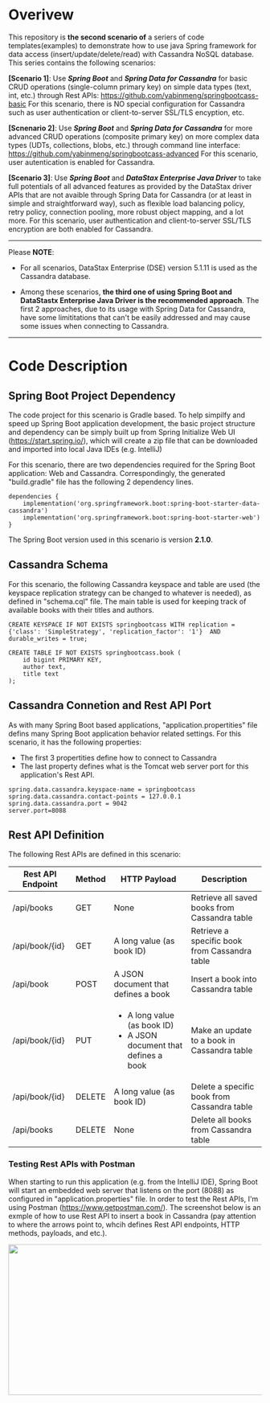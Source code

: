 # Overivew 
This repository is **the second scenario of** a seriers of code templates(examples) to demonstrate how to use java Spring framework for data access (insert/update/delete/read) with Cassandra NoSQL database. This series contains the following scenarios:

**[Scenario 1]**:  Use ***Spring Boot*** and ***Spring Data for Cassandra*** for basic CRUD operations (single-column primary key) on simple data types (text, int, etc.) through Rest APIs: https://github.com/yabinmeng/springbootcass-basic
   For this scenario, there is NO special configuration for Cassandra such as user authentication or client-to-server SSL/TLS encyption, etc.

**[Scnenario 2]**: Use ***Spring Boot*** and ***Spring Data for Cassandra*** for more advanced CRUD operations (composite primary key) on more complex data types (UDTs, collections, blobs, etc.) through command line interface: https://github.com/yabinmeng/springbootcass-advanced 
   For this scenario, user autentication is enabled for Cassandra.

**[Scenario 3]**: Use ***Spring Boot*** and ***DataStax Enterprise Java Driver*** to take full potentials of all advanced features as provided by the DataStax driver APIs that are not avaible through Spring Data for Cassandra (or at least in simple and straightforward way), such as flexible load balancing policy, retry policy, connection pooling, more robust object mapping, and a lot more. 
   For this scenario, user authentication and client-to-server SSL/TLS encryption are both enabled for Cassandra.

---

Please **NOTE**:
* For all scenarios, DataStax Enterprise (DSE) version 5.1.11 is used as the Cassandra database.

* Among these scenarios, **the third one of using Spring Boot and DataStastx Enterprise Java Driver is the recommended approach**. The first 2 approaches, due to its usage with Spring Data for Cassandra, have some limititations that can't be easily addressed and may cause some issues when connecting to Cassandra.

---

# Code Description

## Spring Boot Project Dependency

The code project for this scenario is Gradle based. To help simpilfy and speed up Spring Boot application development, the basic project structure and dependency can be simply built up from Spring Initialize Web UI (https://start.spring.io/), which will create a zip file that can be downloaded and imported into local Java IDEs (e.g. IntelliJ) 

For this scenario, there are two dependencies required for the Spring Boot application: Web and Cassandra. Correspondingly, the generated "build.gradle" file has the following 2 dependency lines.

```
dependencies {
	implementation('org.springframework.boot:spring-boot-starter-data-cassandra')
	implementation('org.springframework.boot:spring-boot-starter-web')
}
```

The Spring Boot version used in this scenario is version **2.1.0**.

## Cassandra Schema

For this scenario, the following Cassandra keyspace and table are used (the keyspace replication strategy can be changed to whatever is needed), as defined in "schema.cql" file. The main table is used for keeping track of available books with their titles and authors. 

```
CREATE KEYSPACE IF NOT EXISTS springbootcass WITH replication = {'class': 'SimpleStrategy', 'replication_factor': '1'}  AND durable_writes = true;

CREATE TABLE IF NOT EXISTS springbootcass.book (
    id bigint PRIMARY KEY,
    author text,
    title text
);
```

## Cassandra Connetion and Rest API Port

As with many Spring Boot based applications, "application.propertities" file defins many Spring Boot application behavior related settings. For this scenario, it has the following properties:
* The first 3 propertities define how to connect to Cassandra
* The last property defines what is the Tomcat web server port for this application's Rest API.

```
spring.data.cassandra.keyspace-name = springbootcass
spring.data.cassandra.contact-points = 127.0.0.1
spring.data.cassandra.port = 9042
server.port=8088
```

## Rest API Definition

The following Rest APIs are defined in this scenario:

| Rest API Endpoint | Method | HTTP Payload | Description |
| --- | --- | --- | --- |
| /api/books | GET | None | Retrieve all saved books from Cassandra table |
| /api/book/{id} | GET | A long value (as book ID) | Retrieve a specific book from Cassandra table |
| /api/book | POST | A JSON document that defines a book | Insert a book into Cassandra table |
| /api/book/{id} | PUT | <ul> <li> A long value (as book ID) </li>  <li> A JSON document that defines a book </li> </ul> | Make an update to a book in Cassandra table |
| /api/book/{id} | DELETE | A long value (as book ID) | Delete a specific book from Cassandra table |
| /api/books | DELETE | None | Delete all books from Cassandra table |

### Testing Rest APIs with Postman

When starting to run this application (e.g. from the IntelliJ IDE), Spring Boot will start an embedded web server that listens on the port (8088) as configured in "application.properties" file. In order to test the Rest APIs, I'm using Postman (https://www.getpostman.com/). The screenshot below is an exmple of how to use Rest API to insert a book in Cassandra (pay attention to where the arrows point to, whcih defines Rest API endpoints, HTTP methods, payloads, and etc.).

<img src="https://github.com/yabinmeng/springbootcass-basic/blob/master/src/main/resources/rest_insert.png" width="800" height="300">
